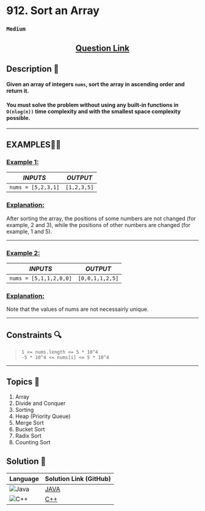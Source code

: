 # 912. Sort an Array

### `Medium`


<h2 align="center">
<a href="https://leetcode.com/problems/sort-an-array/description/?envType=daily-question&envId=2024-07-25"><strong>Question Link</strong></a>
</h2>


## Description 📑

#### Given an array of integers `nums`, sort the array in ascending order and return it.

#### You must solve the problem without using any built-in functions in `O(nlog(n))` time complexity and with the smallest space complexity possible.

---

## **EXAMPLES**💫✨ </br>

<h3>

<ins>**Example 1**:</ins> </br>

| _INPUTS_ | _OUTPUT_ |
| :-----------: | :-----------: |
| `nums = [5,2,3,1]` | `[1,2,3,5]` |

</h3>

<h3>
<ins>Explanation:</ins>
</h3>

After sorting the array, the positions of some numbers are not changed (for example, 2 and 3), while the positions of other numbers are changed (for example, 1 and 5).

___
<h3>

<ins>**Example 2**:</ins> </br>

| _INPUTS_ | _OUTPUT_ |
| :-----------: | :-----------: |
| `nums = [5,1,1,2,0,0]` | `[0,0,1,1,2,5]` |

</h3>

<h3>
<ins>Explanation:</ins>
</h3>

Note that the values of nums are not necessairly unique.

___

## Constraints 🔍

> `1 <= nums.length <= 5 * 10^4`</br>
> `-5 * 10^4 <= nums[i] <= 5 * 10^4`

___

## Topics 📝

1. Array
2. Divide and Conquer
3. Sorting
4. Heap (Priority Queue)
5. Merge Sort
6. Bucket Sort
7. Radix Sort
8. Counting Sort


## Solution 📃

|  Language   |  Solution Link (GitHub) |
| ------------- | ------------- |
|  ![Java](https://img.shields.io/badge/java-%23ED8B00.svg?style=flat&logo=openjdk&logoColor=white)  | [JAVA](https://github.com/Purnima47/Leetcode-Solutions/blob/main/%F0%9F%9F%A1%20Medium/912%20-%20Sort%20an%20Array/_912SortAnArray.java) |
|  ![C++](https://img.shields.io/badge/c++-%2300599C.svg?style=plastic&logo=c%2B%2B&logoColor=white)  | [C++](https://github.com/Purnima47/Leetcode-Solutions/blob/main/%F0%9F%9F%A1%20Medium/912%20-%20Sort%20an%20Array/_912SortAnArray.cpp) |